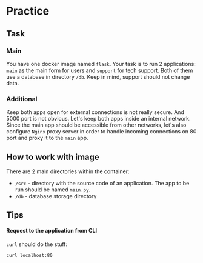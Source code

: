 # Practice

## Task

### Main

You have one docker image named `flask`. Your task is to run 2 applications: `main` as the main form for users and `support` for tech support. Both of them use a database in directory `/db`. Keep in mind, support should not change data.

### Additional

Keep both apps open for external connections is not really secure. And 5000 port is not obvious. Let's keep both apps inside an internal network. Since the main app should be accessible from other networks, let's also configure `Nginx` proxy server in order to handle incoming connections on 80 port and proxy it to the `main` app.

## How to work with image

There are 2 main directories within the container:

* `/src` - directory with the source code of an application. The app to be run should be named `main.py`.
* `/db` - database storage directory

## Tips

#### Request to the application from CLI

`curl` should do the stuff:

```
curl localhost:80
```
